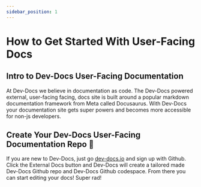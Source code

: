 ```yaml
---
sidebar_position: 1
---
```

# How to Get Started With User-Facing Docs

## Intro to Dev-Docs User-Facing Documentation

At Dev-Docs we believe in documentation as code. The Dev-Docs powered external, user-facing facing, docs site is built around a popular markdown documentation framework from Meta called Docusaurus. With Dev-Docs your documentation site gets super powers and becomes more accessible for non-js developers.

## Create Your Dev-Docs User-Facing Documentation Repo 🦾

If you are new to Dev-Docs, just go [dev-docs.io](https://dev-docs.io) and sign up with Github. Click the External Docs button and Dev-Docs will create a tailored made Dev-Docs Github repo and Dev-Docs Github codespace. From there you can start editing your docs! Super rad!


 <Parser />
